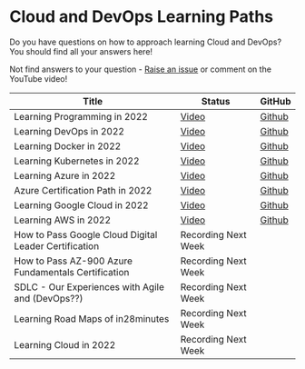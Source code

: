 # Cloud and DevOps Learning Paths

Do you have questions on how to approach learning Cloud and DevOps? You should find all your answers here!

Not find answers to your question - [Raise an issue](https://github.com/in28minutes/learning-paths-cloud-and-devops/issues) or comment on the YouTube video!

| Title  | Status |  GitHub|
| ------------- | ------------- | ------------- |
| Learning Programming in 2022  | [Video](https://www.youtube.com/watch?v=iR-_id4BN1k) | [Github](https://github.com/in28minutes/learning-paths-cloud-and-devops/blob/main/programming/learn-programming.md)|
| Learning DevOps in 2022  | [Video](https://youtu.be/OrJ7_3kkYT8) | [Github](https://github.com/in28minutes/learning-paths-cloud-and-devops/blob/main/devops/learning-devops.md)|
| Learning Docker in 2022 | [Video](https://youtu.be/cJriFzEo1i8) |  [Github](https://github.com/in28minutes/learning-paths-cloud-and-devops/blob/main/devops/learning-docker.md)|
| Learning Kubernetes in 2022 | [Video](https://youtu.be/6h3ka_qHCrk) |  [Github](https://github.com/in28minutes/learning-paths-cloud-and-devops/blob/main/devops/learning-kubernetes.md)|
| Learning Azure in 2022 | [Video](https://youtu.be/c7SJCg87Ywo) |  [Github](https://github.com/in28minutes/learning-paths-cloud-and-devops/blob/main/azure/learning-azure.md)|
| Azure Certification Path in 2022 | [Video](https://youtu.be/n8c3FWkr8jA) |  [Github](https://github.com/in28minutes/learning-paths-cloud-and-devops/blob/main/azure/azure-certifications-path.md)|
|Learning Google Cloud in 2022 | [Video](https://youtu.be/CPzoyGCAGYs)|  [Github](https://github.com/in28minutes/learning-paths-cloud-and-devops/blob/main/google-cloud/learning-google-cloud.md)|
|Learning AWS in 2022| [Video](https://youtu.be/rq8qvAs27rg) |  [Github](https://github.com/in28minutes/learning-paths-cloud-and-devops/blob/main/aws/learning-aws.md)|
|How to Pass Google Cloud Digital Leader Certification|Recording Next Week||
|How to Pass AZ-900 Azure Fundamentals Certification|Recording Next Week||
|SDLC - Our Experiences with Agile and (DevOps??) |Recording Next Week||
|Learning Road Maps of in28minutes|Recording Next Week||
|Learning Cloud in 2022|Recording Next Week||